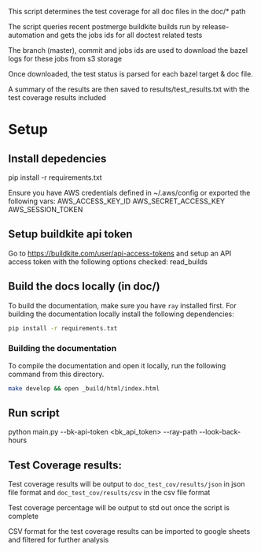 This script determines the test coverage for all doc files in the doc/* path

The script queries recent postmerge buildkite builds run by release-automation and gets the jobs ids for all doctest related tests

The branch (master), commit and jobs ids are used to download the bazel logs for these jobs from s3 storage

Once downloaded, the test status is parsed for each bazel target & doc file.

A summary of the results are then saved to results/test_results.txt with the test coverage results included

# Setup

## Install depedencies
pip install -r requirements.txt

Ensure you have AWS credentials defined in ~/.aws/config or exported the following vars:
AWS_ACCESS_KEY_ID
AWS_SECRET_ACCESS_KEY
AWS_SESSION_TOKEN

## Setup buildkite api token
Go to https://buildkite.com/user/api-access-tokens and setup an API access token with the following options checked:
read_builds

## Build the docs locally (in doc/)

To build the documentation, make sure you have `ray` installed first.
For building the documentation locally install the following dependencies:

```bash
pip install -r requirements.txt
```

### Building the documentation

To compile the documentation and open it locally, run the following command from this directory.

```bash
make develop && open _build/html/index.html
```

## Run script
python main.py --bk-api-token <bk_api_token> --ray-path <absolute-path-to-ray-repo> --look-back-hours <lookback-period-for-doc-test-build>

## Test Coverage results:
Test coverage results will be output to `doc_test_cov/results/json` in json file format and 
`doc_test_cov/results/csv` in the csv file format

Test coverage percentage will be output to std out once the script is complete

CSV format for the test coverage results can be imported to google sheets and filtered for further analysis